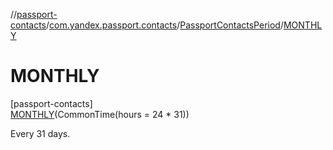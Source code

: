 //[passport-contacts](../../../../index.md)/[com.yandex.passport.contacts](../../index.md)/[PassportContactsPeriod](../index.md)/[MONTHLY](index.md)

# MONTHLY

[passport-contacts]\
[MONTHLY](index.md)(CommonTime(hours = 24 * 31))

Every 31 days.
